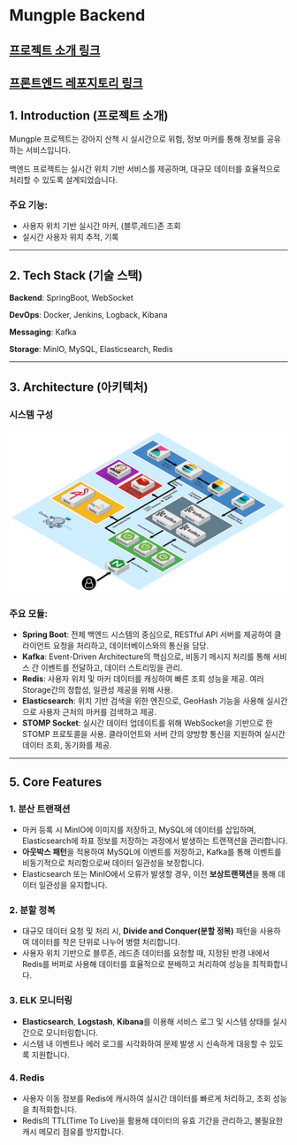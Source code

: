 # Mungple Backend

## [프로젝트 소개 링크](https://github.com/Mungple)

## [프론트엔드 레포지토리 링크](https://github.com/Mungple/Mungple-Frontend)

## 1. Introduction (프로젝트 소개)

Mungple 프로젝트는 강아지 산책 시 실시간으로 위험, 정보 마커를 통해 정보를 공유하는 서비스입니다.

백엔드 프로젝트는 실시간 위치 기반 서비스를 제공하며, 대규모 데이터를 효율적으로 처리할 수 있도록 설계되었습니다.

### 주요 기능:
- 사용자 위치 기반 실시간 마커, (블루,레드)존 조회
- 실시간 사용자 위치 추적, 기록

---

## 2. Tech Stack (기술 스택)
**Backend**: SpringBoot, WebSocket

**DevOps**: Docker, Jenkins, Logback, Kibana

**Messaging**: Kafka

**Storage**: MinIO, MySQL, Elasticsearch, Redis

---

## 3. Architecture (아키텍처)
### 시스템 구성
![Architecture Diagram](./readme/Arch.png)

### 주요 모듈:
- **Spring Boot**: 전체 백엔드 시스템의 중심으로, RESTful API 서버를 제공하여 클라이언트 요청을 처리하고, 데이터베이스와의 통신을 담당.
- **Kafka**: Event-Driven Architecture의 핵심으로, 비동기 메시지 처리를 통해 서비스 간 이벤트를 전달하고, 데이터 스트리밍을 관리.
- **Redis**: 사용자 위치 및 마커 데이터를 캐싱하여 빠른 조회 성능을 제공. 여러 Storage간의 정합성, 일관성 제공을 위해 사용.
- **Elasticsearch**: 위치 기반 검색을 위한 엔진으로, GeoHash 기능을 사용해 실시간으로 사용자 근처의 마커를 검색하고 제공.
- **STOMP Socket**: 실시간 데이터 업데이트를 위해 WebSocket을 기반으로 한 STOMP 프로토콜을 사용. 클라이언트와 서버 간의 양방향 통신을 지원하여 실시간 데이터 조회, 동기화를 제공.

---

## 5. Core Features
### 1. **분산 트랜잭션**
- 마커 등록 시 MinIO에 이미지를 저장하고, MySQL에 데이터를 삽입하며, Elasticsearch에 좌표 정보를 저장하는 과정에서 발생하는 트랜잭션을 관리합니다.
- **아웃박스 패턴**을 적용하여 MySQL에 이벤트를 저장하고, Kafka를 통해 이벤트를 비동기적으로 처리함으로써 데이터 일관성을 보장합니다.
- Elasticsearch 또는 MinIO에서 오류가 발생할 경우, 이전 **보상트랜잭션**을 통해 데이터 일관성을 유지합니다.

### 2. **분할 정복**
- 대규모 데이터 요청 및 처리 시, **Divide and Conquer(분할 정복)** 패턴을 사용하여 데이터를 작은 단위로 나누어 병렬 처리합니다.
- 사용자 위치 기반으로 블루존, 레드존 데이터를 요청할 때, 지정된 반경 내에서 Redis를 버퍼로 사용해 데이터를 효율적으로 분배하고 처리하여 성능을 최적화합니다.

### 3. **ELK 모니터링**
- **Elasticsearch**, **Logstash**, **Kibana**를 이용해 서비스 로그 및 시스템 상태를 실시간으로 모니터링합니다.
- 시스템 내 이벤트나 에러 로그를 시각화하여 문제 발생 시 신속하게 대응할 수 있도록 지원합니다.

### 4. **Redis**
- 사용자 이동 정보를 Redis에 캐시하여 실시간 데이터를 빠르게 처리하고, 조회 성능을 최적화합니다.
- Redis의 TTL(Time To Live)을 활용해 데이터의 유효 기간을 관리하고, 불필요한 캐시 메모리 점유를 방지합니다.
